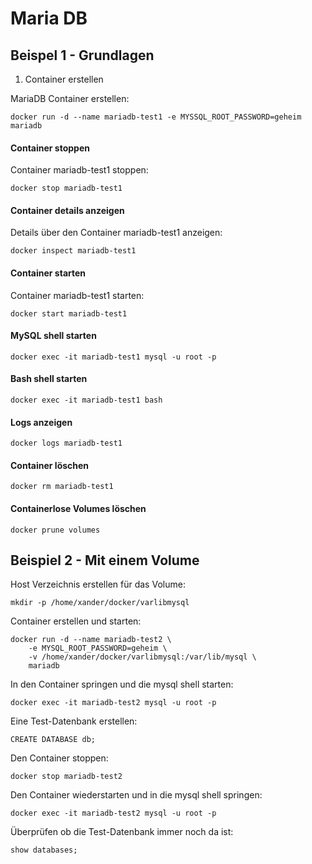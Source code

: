 # Maria DB

## Beispel 1 - Grundlagen

1) Container erstellen

MariaDB Container erstellen:

```
docker run -d --name mariadb-test1 -e MYSSQL_ROOT_PASSWORD=geheim mariadb
```

#### Container stoppen

Container mariadb-test1 stoppen:

```
docker stop mariadb-test1
```

#### Container details anzeigen

Details über den Container mariadb-test1 anzeigen:

```
docker inspect mariadb-test1
```

#### Container starten

Container mariadb-test1 starten:

```
docker start mariadb-test1
```

#### MySQL shell starten

```
docker exec -it mariadb-test1 mysql -u root -p
```


#### Bash shell starten

```
docker exec -it mariadb-test1 bash
```

#### Logs anzeigen

```
docker logs mariadb-test1
```

#### Container löschen

```
docker rm mariadb-test1
```


#### Containerlose Volumes löschen

```
docker prune volumes
```

## Beispiel 2 - Mit einem Volume

Host Verzeichnis erstellen für das Volume:

``` 
mkdir -p /home/xander/docker/varlibmysql
```

Container erstellen und starten:

```
docker run -d --name mariadb-test2 \
    -e MYSQL_ROOT_PASSWORD=geheim \
    -v /home/xander/docker/varlibmysql:/var/lib/mysql \
    mariadb
```

In den Container springen und die mysql shell starten:

```
docker exec -it mariadb-test2 mysql -u root -p
```

Eine Test-Datenbank erstellen:

``` 
CREATE DATABASE db;
```


Den Container stoppen:

```
docker stop mariadb-test2
```


Den Container wiederstarten und in die mysql shell springen:

``` 
docker exec -it mariadb-test2 mysql -u root -p
```

Überprüfen ob die Test-Datenbank immer noch da ist:

``` 
show databases;
```
